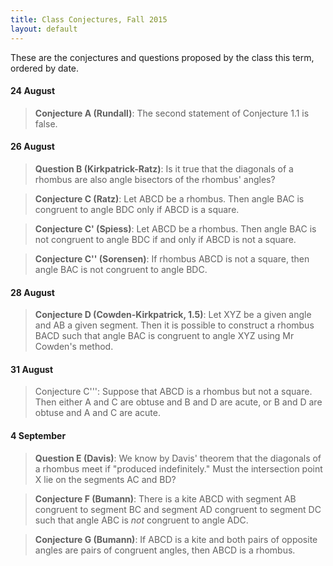 ```yaml
---
title: Class Conjectures, Fall 2015
layout: default
---
```


These are the conjectures and questions proposed by the class this term,
ordered by date.

#### 24 August

>  **Conjecture A (Rundall)**: The second statement of Conjecture 1.1 is false.

#### 26 August

>  **Question B (Kirkpatrick-Ratz)**: Is it true that the diagonals of a
>  rhombus are also angle bisectors of the rhombus' angles?

>  **Conjecture C (Ratz)**: Let ABCD be a rhombus. Then angle BAC is
>  congruent to angle BDC only if ABCD is a square.

>  **Conjecture C' (Spiess)**: Let ABCD be a rhombus. Then angle BAC is not
>  congruent to angle BDC if and only if ABCD is not a square.

>  **Conjecture C'' (Sorensen)**: If rhombus ABCD is not a square, then
>  angle BAC is not congruent to angle BDC.

#### 28 August

> **Conjecture D (Cowden-Kirkpatrick, 1.5)**: Let XYZ be a given angle and AB a given
> segment. Then it is possible to construct a rhombus BACD such that angle BAC is
> congruent to angle XYZ using Mr Cowden's method.


#### 31 August

> Conjecture C''': Suppose that ABCD is a rhombus but not a square. Then
> either A and C are obtuse and B and D are acute, or B and D are obtuse
> and A and C are acute.

#### 4 September

> **Question E (Davis)**: We know by Davis' theorem that the diagonals of a rhombus
> meet if "produced indefinitely." Must the intersection point X lie on the segments
> AC and BD?

> **Conjecture F (Bumann)**: There is a kite ABCD with segment AB congruent to
> segment BC and segment AD congruent to segment DC such that angle ABC is _not_
> congruent to angle ADC.

> **Conjecture G (Bumann)**: If ABCD is a kite and both pairs of opposite angles
> are pairs of congruent angles, then ABCD is a rhombus.
